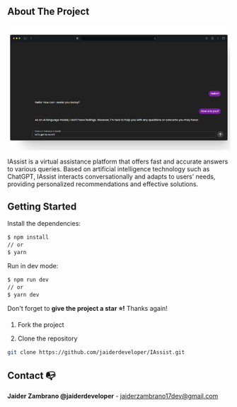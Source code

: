 ## About The Project

![img project](/public/project-img.png)

IAssist is a virtual assistance platform that offers fast and accurate answers to various queries. Based on artificial intelligence technology such as ChatGPT, IAssist interacts conversationally and adapts to users’ needs, providing personalized recommendations and effective solutions.

## Getting Started

Install the dependencies:

```sh
$ npm install
// or
$ yarn
```

Run in dev mode:

```sh
$ npm run dev
// or
$ yarn dev
```

Don't forget to **give the project a star ⭐!** Thanks again!

1. Fork the project

2. Clone the repository

```bash
git clone https://github.com/jaiderdeveloper/IAssist.git
```

## Contact 📭

**Jaider Zambrano @jaiderdeveloper** -
jaiderzambrano17dev@gmail.com
